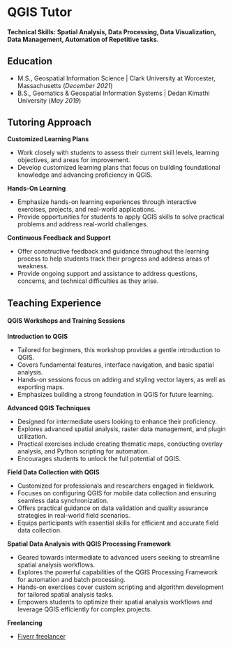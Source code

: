# QGIS Tutor

#### Technical Skills: Spatial Analysis, Data Processing, Data Visualization, Data Management, Automation of Repetitive tasks.

## Education
- M.S., Geospatial Information Science	| Clark University at Worcester, Massachusetts (_December 2021_)	 			        		
- B.S., Geomatics & Geospatial Information Systems | Dedan Kimathi University (_May 2019_)

## Tutoring Approach
**Customized Learning Plans**
- Work closely with students to assess their current skill levels, learning objectives, and areas for improvement.
- Develop customized learning plans that focus on building foundational knowledge and advancing proficiency in QGIS.

**Hands-On Learning**
- Emphasize hands-on learning experiences through interactive exercises, projects, and real-world applications.
- Provide opportunities for students to apply QGIS skills to solve practical problems and address real-world challenges.

**Continuous Feedback and Support**
- Offer constructive feedback and guidance throughout the learning process to help students track their progress and address areas of weakness.
- Provide ongoing support and assistance to address questions, concerns, and technical difficulties as they arise.
  
## Teaching Experience
#### QGIS Workshops and Training Sessions

**Introduction to QGIS**
- Tailored for beginners, this workshop provides a gentle introduction to QGIS.
- Covers fundamental features, interface navigation, and basic spatial analysis.
- Hands-on sessions focus on adding and styling vector layers, as well as exporting maps.
- Emphasizes building a strong foundation in QGIS for future learning.

**Advanced QGIS Techniques**
- Designed for intermediate users looking to enhance their proficiency.
- Explores advanced spatial analysis, raster data management, and plugin utilization.
- Practical exercises include creating thematic maps, conducting overlay analysis, and Python scripting for automation.
- Encourages students to unlock the full potential of QGIS.

**Field Data Collection with QGIS**
- Customized for professionals and researchers engaged in fieldwork.
- Focuses on configuring QGIS for mobile data collection and ensuring seamless data synchronization.
- Offers practical guidance on data validation and quality assurance strategies in real-world field scenarios.
- Equips participants with essential skills for efficient and accurate field data collection.

**Spatial Data Analysis with QGIS Processing Framework**
- Geared towards intermediate to advanced users seeking to streamline spatial analysis workflows.
- Explores the powerful capabilities of the QGIS Processing Framework for automation and batch processing.
- Hands-on exercises cover custom scripting and algorithm development for tailored spatial analysis tasks.
- Empowers students to optimize their spatial analysis workflows and leverage QGIS efficiently for complex projects.

**Freelancing**
- [Fiverr freelancer](https://www.fiverr.com/baraka77/be-your-qgis-tutor-from-basics-to-advanced-levels)

